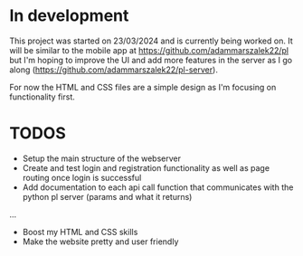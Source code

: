 # In development

This project was started on 23/03/2024 and is currently being worked on. It will be similar to the mobile app at https://github.com/adammarszalek22/pl but I'm hoping to improve the UI and add more features in the server as I go along (https://github.com/adammarszalek22/pl-server).

For now the HTML and CSS files are a simple design as I'm focusing on functionality first.

# TODOS

- Setup the main structure of the webserver
- Create and test login and registration functionality as well as page routing once login is successful
- Add documentation to each api call function that communicates with the python pl server (params and what it returns)

...

- Boost my HTML and CSS skills
- Make the website pretty and user friendly